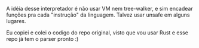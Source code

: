 A idéia desse interpretador é não usar VM nem tree-walker, e sim encadear funções pra cada "instrução" da linguagem. Talvez usar unsafe em alguns lugares.

Eu copiei e colei o codigo do repo original, visto que vou usar Rust e esse repo já tem o parser pronto :)
